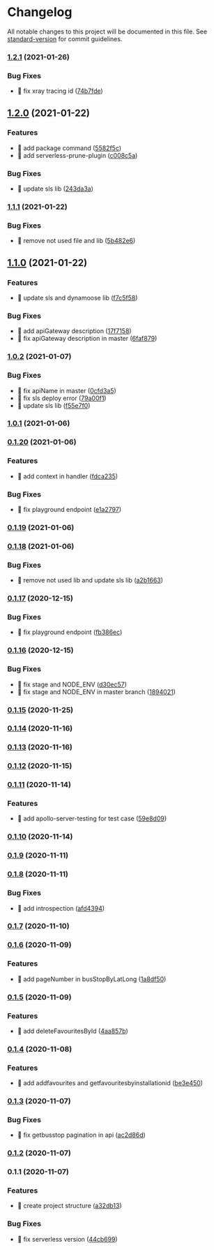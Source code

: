 # Changelog

All notable changes to this project will be documented in this file. See [standard-version](https://github.com/conventional-changelog/standard-version) for commit guidelines.

### [1.2.1](https://github.com/yeukfei02/singapore-bus-arrival/compare/v1.2.0...v1.2.1) (2021-01-26)


### Bug Fixes

* 🐛 fix xray tracing id ([74b7fde](https://github.com/yeukfei02/singapore-bus-arrival/commit/74b7fde184def617633a481c8a7d45bb1f02f840))

## [1.2.0](https://github.com/yeukfei02/singapore-bus-arrival/compare/v1.1.1...v1.2.0) (2021-01-22)


### Features

* 🎸 add package command ([5582f5c](https://github.com/yeukfei02/singapore-bus-arrival/commit/5582f5c8f4e0fa71290338a564c51d9478574bea))
* 🎸 add serverless-prune-plugin ([c008c5a](https://github.com/yeukfei02/singapore-bus-arrival/commit/c008c5afe5adf3fba1a3280742f5fe2a22ca99fb))


### Bug Fixes

* 🐛 update sls lib ([243da3a](https://github.com/yeukfei02/singapore-bus-arrival/commit/243da3a8c16ffbb8e8ce11aaaa70289785971732))

### [1.1.1](https://github.com/yeukfei02/singapore-bus-arrival/compare/v1.1.0...v1.1.1) (2021-01-22)


### Bug Fixes

* 🐛 remove not used file and lib ([5b482e6](https://github.com/yeukfei02/singapore-bus-arrival/commit/5b482e66c28d1e700157b26b9b02c5c9cc41123d))

## [1.1.0](https://github.com/yeukfei02/singapore-bus-arrival/compare/v1.0.2...v1.1.0) (2021-01-22)


### Features

* 🎸 update sls and dynamoose lib ([f7c5f58](https://github.com/yeukfei02/singapore-bus-arrival/commit/f7c5f5872cbd25e9edce1070ea479c9d8b0e39f9))


### Bug Fixes

* 🐛 add  apiGateway description ([17f7158](https://github.com/yeukfei02/singapore-bus-arrival/commit/17f71584014b6d27c7dfb04944da475526591550))
* 🐛 fix apiGateway description in master ([6faf879](https://github.com/yeukfei02/singapore-bus-arrival/commit/6faf879d4e766dbc15b20ea65525bab2774c4ab7))

### [1.0.2](https://github.com/yeukfei02/singapore-bus-arrival/compare/v1.0.1...v1.0.2) (2021-01-07)


### Bug Fixes

* 🐛 fix apiName in master ([0cfd3a5](https://github.com/yeukfei02/singapore-bus-arrival/commit/0cfd3a51a636317908782a77f707d8c1197bb934))
* 🐛 fix sls deploy error ([79a00f1](https://github.com/yeukfei02/singapore-bus-arrival/commit/79a00f13ca56d8e19eea3f459b5d140943257823))
* 🐛 update sls lib ([f55e7f0](https://github.com/yeukfei02/singapore-bus-arrival/commit/f55e7f077e60a62a30ebb03f36ea03d827b69ad7))

### [1.0.1](https://github.com/yeukfei02/singapore-bus-arrival/compare/v0.1.20...v1.0.1) (2021-01-06)

### [0.1.20](https://github.com/yeukfei02/singapore-bus-arrival/compare/v0.1.19...v0.1.20) (2021-01-06)


### Features

* 🎸 add context in handler ([fdca235](https://github.com/yeukfei02/singapore-bus-arrival/commit/fdca235547f51a1ff483602f6c897005db79f32c))


### Bug Fixes

* 🐛 fix playground endpoint ([e1a2797](https://github.com/yeukfei02/singapore-bus-arrival/commit/e1a2797a8e5e868f48e3fdaa9a67e43f557bdbc3))

### [0.1.19](https://github.com/yeukfei02/singapore-bus-arrival/compare/v0.1.18...v0.1.19) (2021-01-06)

### [0.1.18](https://github.com/yeukfei02/singapore-bus-arrival/compare/v0.1.17...v0.1.18) (2021-01-06)


### Bug Fixes

* 🐛 remove not used lib and update sls lib ([a2b1663](https://github.com/yeukfei02/singapore-bus-arrival/commit/a2b1663cac86a2129d1b06091a59d6a361eee190))

### [0.1.17](https://github.com/yeukfei02/singapore-bus-arrival/compare/v0.1.16...v0.1.17) (2020-12-15)


### Bug Fixes

* 🐛 fix playground endpoint ([fb386ec](https://github.com/yeukfei02/singapore-bus-arrival/commit/fb386ecc4820337445b786a157a9aeb635849835))

### [0.1.16](https://github.com/yeukfei02/singapore-bus-arrival/compare/v0.1.15...v0.1.16) (2020-12-15)


### Bug Fixes

* 🐛 fix stage and NODE_ENV ([d30ec57](https://github.com/yeukfei02/singapore-bus-arrival/commit/d30ec574dde518e0b97e83613739e9aeda839fed))
* 🐛 fix stage and NODE_ENV in master branch ([1894021](https://github.com/yeukfei02/singapore-bus-arrival/commit/18940213fa3846765473eecd23a70e1d6c17aefe))

### [0.1.15](https://github.com/yeukfei02/singapore-bus-arrival/compare/v0.1.14...v0.1.15) (2020-11-25)

### [0.1.14](https://github.com/yeukfei02/singapore-bus-arrival/compare/v0.1.13...v0.1.14) (2020-11-16)

### [0.1.13](https://github.com/yeukfei02/singapore-bus-arrival/compare/v0.1.12...v0.1.13) (2020-11-16)

### [0.1.12](https://github.com/yeukfei02/singapore-bus-arrival/compare/v0.1.11...v0.1.12) (2020-11-15)

### [0.1.11](https://github.com/yeukfei02/singapore-bus-arrival/compare/v0.1.10...v0.1.11) (2020-11-14)


### Features

* 🎸 add apollo-server-testing for test case ([59e8d09](https://github.com/yeukfei02/singapore-bus-arrival/commit/59e8d099ceab215483bb95e66c5ad951a24e3a8a))

### [0.1.10](https://github.com/yeukfei02/singapore-bus-arrival/compare/v0.1.9...v0.1.10) (2020-11-14)

### [0.1.9](https://github.com/yeukfei02/singapore-bus-arrival/compare/v0.1.8...v0.1.9) (2020-11-11)

### [0.1.8](https://github.com/yeukfei02/singapore-bus-arrival/compare/v0.1.7...v0.1.8) (2020-11-11)


### Bug Fixes

* 🐛 add introspection ([afd4394](https://github.com/yeukfei02/singapore-bus-arrival/commit/afd43949ec7443edf0e61d4e50136ccc169a118b))

### [0.1.7](https://github.com/yeukfei02/singapore-bus-arrival/compare/v0.1.6...v0.1.7) (2020-11-10)

### [0.1.6](https://github.com/yeukfei02/singapore-bus-arrival/compare/v0.1.5...v0.1.6) (2020-11-09)


### Features

* 🎸 add pageNumber in busStopByLatLong ([1a8df50](https://github.com/yeukfei02/singapore-bus-arrival/commit/1a8df50510a51feb7e96c177c0c353548a6e5e8b))

### [0.1.5](https://github.com/yeukfei02/singapore-bus-arrival/compare/v0.1.4...v0.1.5) (2020-11-09)


### Features

* 🎸 add deleteFavouritesById ([4aa857b](https://github.com/yeukfei02/singapore-bus-arrival/commit/4aa857b2336fff4df1718453bb8c94c135c0615a))

### [0.1.4](https://github.com/yeukfei02/singapore-bus-arrival/compare/v0.1.3...v0.1.4) (2020-11-08)


### Features

* 🎸 add addfavourites and getfavouritesbyinstallationid ([be3e450](https://github.com/yeukfei02/singapore-bus-arrival/commit/be3e4505573d1c36d78944685423b88bb4dd1e1b))

### [0.1.3](https://github.com/yeukfei02/singapore-bus-arrival/compare/v0.1.2...v0.1.3) (2020-11-07)


### Bug Fixes

* 🐛 fix getbusstop pagination in api ([ac2d86d](https://github.com/yeukfei02/singapore-bus-arrival/commit/ac2d86dc08b1c69f58d47659454724cde6d6207d))

### [0.1.2](https://github.com/yeukfei02/singapore-bus-arrival/compare/v0.1.1...v0.1.2) (2020-11-07)

### 0.1.1 (2020-11-07)


### Features

* 🎸 create project structure ([a32db13](https://github.com/yeukfei02/singapore-bus-arrival/commit/a32db13cd7760baed036c8baade505caed8dd81d))


### Bug Fixes

* 🐛 fix serverless version ([44cb699](https://github.com/yeukfei02/singapore-bus-arrival/commit/44cb6994c6e16f52bad9c99e599812a55fdf7033))
